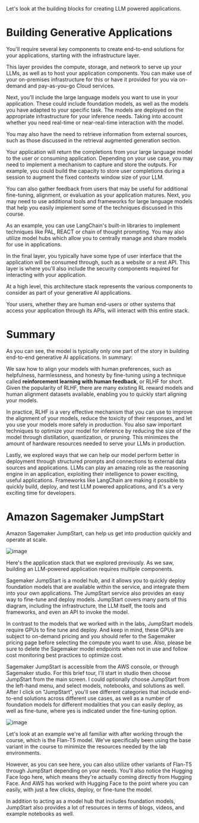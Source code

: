 Let's look at the building blocks for creating LLM powered applications. 

# Building Generative Applications 
You'll require several key components to create end-to-end solutions for your applications, starting with the infrastructure layer. 

This layer provides the compute, storage, and network to serve up your LLMs, as well as to host your application components. You can make use of your on-premises infrastructure for this or have it provided for you via on-demand and pay-as-you-go Cloud services. 

Next, you'll include the large language models you want to use in your application. These could include foundation models, as well as the models you have adapted to your specific task. The models are deployed on the appropriate infrastructure for your inference needs. Taking into account whether you need real-time or near-real-time interaction with the model. 

You may also have the need to retrieve information from external sources, such as those discussed in the retrieval augmented generation section. 

Your application will return the completions from your large language model to the user or consuming application. Depending on your use case, you may need to implement a mechanism to capture and store the outputs. For example, you could build the capacity to store user completions during a session to augment the fixed contexts window size of your LLM. 

You can also gather feedback from users that may be useful for additional fine-tuning, alignment, or evaluation as your application matures. Next, you may need to use additional tools and frameworks for large language models that help you easily implement some of the techniques discussed in this course. 

As an example, you can use LangChain's built-in libraries to implement techniques like PAL, REACT or chain of thought prompting. You may also utilize model hubs which allow you to centrally manage and share models for use in applications. 

In the final layer, you typically have some type of user interface that the application will be consumed through, such as a website or a rest API. This layer is where you'll also include the security components required for interacting with your application. 

At a high level, this architecture stack represents the various components to consider as part of your generative AI applications. 

Your users, whether they are human end-users or other systems that access your application through its APIs, will interact with this entire stack. 

# Summary
As you can see, the model is typically only one part of the story in building end-to-end generative AI applications. In summary:

We saw how to align your models with human preferences, such as helpfulness, harmlessness, and honesty by fine-tuning using a technique called **reinforcement learning with human feedback**, or RLHF for short. Given the popularity of RLHF, there are many existing RL reward models and human alignment datasets available, enabling you to quickly start aligning your models. 

In practice, RLHF is a very effective mechanism that you can use to improve the alignment of your models, reduce the toxicity of their responses, and let you use your models more safely in production. You also saw important techniques to optimize your model for inference by reducing the size of the model through distillation, quantization, or pruning. This minimizes the amount of hardware resources needed to serve your LLMs in production. 

Lastly, we explored ways that we can help our model perform better in deployment through structured prompts and connections to external data sources and applications. LLMs can play an amazing role as the reasoning engine in an application, exploiting their intelligence to power exciting, useful applications. Frameworks like LangChain are making it possible to quickly build, deploy, and test LLM powered applications, and it's a very exciting time for developers. 

# Amazon Sagemaker JumpStart
Amazon Sagemaker JumpStart, can help us get into production quickly and operate at scale.

![image](https://github.com/vivekprm/generative-ai-llm/assets/2403660/8e846c92-d203-4471-95c1-d4626c904e0c)

Here's the application stack that we explored previously. As we saw, building an LLM-powered application requires multiple components. 

Sagemaker JumpStart is a model hub, and it allows you to quickly deploy foundation models that are available within the service, and integrate them into your own applications. The JumpStart service also provides an easy way to fine-tune and deploy models. JumpStart covers many parts of this diagram, including the infrastructure, the LLM itself, the tools and frameworks, and even an API to invoke the model. 

In contrast to the models that we worked with in the labs, JumpStart models require GPUs to fine tune and deploy. And keep in mind, these GPUs are subject to on-demand pricing and you should refer to the Sagemaker pricing page before selecting the compute you want to use. Also, please be sure to delete the Sagemaker model endpoints when not in use and follow cost monitoring best practices to optimize cost. 

Sagemaker JumpStart is accessible from the AWS console, or through Sagemaker studio. For this brief tour, I'll start in studio then choose JumpStart from the main screen. I could optionally choose JumpStart from the left-hand menu, and select models, notebooks, and solutions as well. After I click on "JumpStart", you'll see different categories that include end-to-end solutions across different use cases, as well as a number of foundation models for different modalities that you can easily deploy, as well as fine-tune, where yes is indicated under the fine-tuning option. 

![image](https://github.com/vivekprm/generative-ai-llm/assets/2403660/1c806aa0-eaf6-4ef6-bce7-c0ba00bf61c3)

Let's look at an example we're all familiar with after working through the course, which is the Flan-T5 model. We've specifically been using the base variant in the course to minimize the resources needed by the lab environments. 

However, as you can see here, you can also utilize other variants of Flan-T5 through JumpStart depending on your needs. You'll also notice the Hugging Face logo here, which means they're actually coming directly from Hugging Face. And AWS has worked with Hugging Face to the point where you can easily, with just a few clicks, deploy, or fine-tune the model. 

In addition to acting as a model hub that includes foundation models, JumpStart also provides a lot of resources in terms of blogs, videos, and example notebooks as well.
